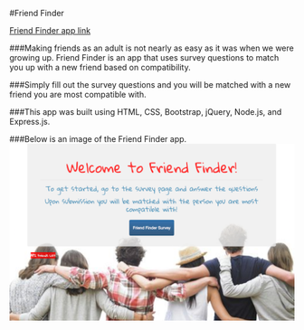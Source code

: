 #Friend Finder

[Friend Finder app link](https://ancient-bastion-34473.herokuapp.com/
)

###Making friends as an adult is not nearly as easy as it was when we were growing up. Friend Finder is an app that uses survey questions to match you up with a new friend based on compatibility. 

###Simply fill out the survey questions and you will be matched with a new friend you are most compatible with.

###This app was built using HTML, CSS, Bootstrap, jQuery, Node.js, and Express.js.

###Below is an image of the Friend Finder app.
![Friend Finder](app/public/friendfinder.png)